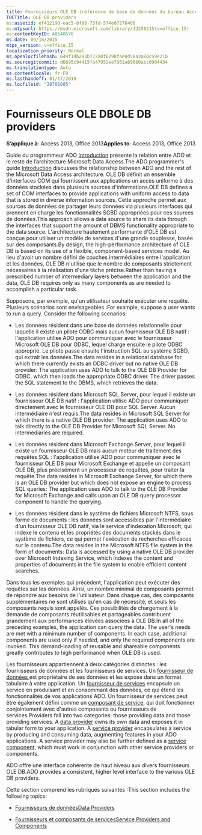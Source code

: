 ```yaml
---
title: Fournisseurs OLE DB (référence de base de données du bureau Access)
TOCTitle: OLE DB providers
ms:assetid: ef412198-eac5-bf86-73fd-574e67276408
ms:mtpsurl: https://msdn.microsoft.com/library/JJ250215(v=office.15)
ms:contentKeyID: 48548576
ms.date: 09/18/2015
mtps_version: v=office.15
localization_priority: Normal
ms.openlocfilehash: 649f1db283b772a0f6798fae0d56a3a80c59e21b
ms.sourcegitcommit: d6695c94415fa47952ee7961a69660abc0904434
ms.translationtype: Auto
ms.contentlocale: fr-FR
ms.lasthandoff: 01/17/2019
ms.locfileid: "28701605"
---
```

# <a name="ole-db-providers"></a><span data-ttu-id="a2eb2-102">Fournisseurs OLE DB</span><span class="sxs-lookup"><span data-stu-id="a2eb2-102">OLE DB providers</span></span>


<span data-ttu-id="a2eb2-103">**S’applique à**: Access 2013, Office 2013</span><span class="sxs-lookup"><span data-stu-id="a2eb2-103">**Applies to**: Access 2013, Office 2013</span></span>

<span data-ttu-id="a2eb2-104">Guide du programmeur ADO [Introduction](introduction-to-ado-programming.md) présente la relation entre ADO et le reste de l’architecture Microsoft Data Access.</span><span class="sxs-lookup"><span data-stu-id="a2eb2-104">The ADO programmer's guide [Introduction](introduction-to-ado-programming.md) discusses the relationship between ADO and the rest of the Microsoft Data Access architecture.</span></span> <span data-ttu-id="a2eb2-105">OLE DB définit un ensemble d'interfaces COM qui fournissent aux applications un accès uniforme à des données stockées dans plusieurs sources d'informations.</span><span class="sxs-lookup"><span data-stu-id="a2eb2-105">OLE DB defines a set of COM interfaces to provide applications with uniform access to data that is stored in diverse information sources.</span></span> <span data-ttu-id="a2eb2-106">Cette approche permet aux sources de données de partager leurs données via plusieurs interfaces qui prennent en charge les fonctionnalités SGBD appropriées pour ces sources de données.</span><span class="sxs-lookup"><span data-stu-id="a2eb2-106">This approach allows a data source to share its data through the interfaces that support the amount of DBMS functionality appropriate to the data source.</span></span> <span data-ttu-id="a2eb2-107">L'architecture hautement performante d'OLE DB est conçue pour utiliser un modèle de services d'une grande souplesse, basée sur des composants.</span><span class="sxs-lookup"><span data-stu-id="a2eb2-107">By design, the high-performance architecture of OLE DB is based on its use of a flexible, component-based services model.</span></span> <span data-ttu-id="a2eb2-108">Au lieu d'avoir un nombre défini de couches intermédiaires entre l'application et les données, OLE DB n'utilise que le nombre de composants strictement nécessaires à la réalisation d'une tâche précise.</span><span class="sxs-lookup"><span data-stu-id="a2eb2-108">Rather than having a prescribed number of intermediary layers between the application and the data, OLE DB requires only as many components as are needed to accomplish a particular task.</span></span>

<span data-ttu-id="a2eb2-p102">Supposons, par exemple, qu'un utilisateur souhaite exécuter une requête. Plusieurs scénarios sont envisageables :</span><span class="sxs-lookup"><span data-stu-id="a2eb2-p102">For example, suppose a user wants to run a query. Consider the following scenarios:</span></span>

  - <span data-ttu-id="a2eb2-p103">Les données résident dans une base de données relationnelle pour laquelle il existe un pilote ODBC mais aucun fournisseur OLE DB natif : l'application utilise ADO pour communiquer avec le fournisseur Microsoft OLE DB pour ODBC, lequel charge ensuite le pilote ODBC approprié. Le pilote passe ensuite l'instruction SQL au système SGBD, qui extrait les données.</span><span class="sxs-lookup"><span data-stu-id="a2eb2-p103">The data resides in a relational database for which there currently exists an ODBC driver but no native OLE DB provider: The application uses ADO to talk to the OLE DB Provider for ODBC, which then loads the appropriate ODBC driver. The driver passes the SQL statement to the DBMS, which retrieves the data.</span></span>

  - <span data-ttu-id="a2eb2-p104">Les données résident dans Microsoft SQL Server, pour lequel il existe un fournisseur OLE DB natif : l'application utilise ADO pour communiquer directement avec le fournisseur OLE DB pour SQL Server. Aucun intermédiaire n'est requis.</span><span class="sxs-lookup"><span data-stu-id="a2eb2-p104">The data resides in Microsoft SQL Server for which there is a native OLE DB provider: The application uses ADO to talk directly to the OLE DB Provider for Microsoft SQL Server. No intermediaries are required.</span></span>

  - <span data-ttu-id="a2eb2-115">Les données résident dans Microsoft Exchange Server, pour lequel il existe un fournisseur OLE DB mais aucun moteur de traitement des requêtes SQL : l'application utilise ADO pour communiquer avec le fournisseur OLE DB pour Microsoft Exchange et appelle un composant OLE DB, plus précisément un processeur de requêtes, pour traiter la requête.</span><span class="sxs-lookup"><span data-stu-id="a2eb2-115">The data resides in Microsoft Exchange Server, for which there is an OLE DB provider but which does not expose an engine to process SQL queries: The application uses ADO to talk to the OLE DB Provider for Microsoft Exchange and calls upon an OLE DB query processor component to handle the querying.</span></span>

  - <span data-ttu-id="a2eb2-116">Les données résident dans le système de fichiers Microsoft NTFS, sous forme de documents : les données sont accessibles par l'intermédiaire d'un fournisseur OLE DB natif, via le service d'indexation Microsoft, qui indexe le contenu et les propriétés des documents stockés dans le système de fichiers, ce qui permet l'exécution de recherches efficaces sur le contenu.</span><span class="sxs-lookup"><span data-stu-id="a2eb2-116">The data resides in the Microsoft NTFS file system in the form of documents: Data is accessed by using a native OLE DB provider over Microsoft Indexing Service, which indexes the content and properties of documents in the file system to enable efficient content searches.</span></span>

<span data-ttu-id="a2eb2-p105">Dans tous les exemples qui précèdent, l'application peut exécuter des requêtes sur les données. Ainsi, un nombre minimal de composants permet de répondre aux besoins de l'utilisateur. Dans chaque cas, des composants supplémentaires ne sont utilisés qu'en cas de nécessité, et seuls les composants requis sont appelés. Ces possibilités de chargement à la demande de composants réutilisables et partageables contribuent grandement aux performances élevées associées à OLE DB.</span><span class="sxs-lookup"><span data-stu-id="a2eb2-p105">In all of the preceding examples, the application can query the data. The user's needs are met with a minimum number of components. In each case, additional components are used only if needed, and only the required components are invoked. This demand-loading of reusable and shareable components greatly contributes to high performance when OLE DB is used.</span></span>

<span data-ttu-id="a2eb2-p106">Les fournisseurs appartiennent à deux catégories distinctes : les fournisseurs de données et les fournisseurs de services. Un [ fournisseur de données ](data-providers.md) est propriétaire de ses données et les expose dans un format tabulaire à votre application. Un [fournisseur de services](service-providers-and-components.md) encapsule un service en produisant et en consommant des données, ce qui étend les fonctionnalités de vos applications ADO. Un fournisseur de services peut être également défini comme un [composant de service](service-providers-and-components.md), qui doit fonctionner conjointement avec d'autres composants ou fournisseurs de services.</span><span class="sxs-lookup"><span data-stu-id="a2eb2-p106">Providers fall into two categories: those providing data and those providing services. A [data provider](data-providers.md) owns its own data and exposes it in tabular form to your application. A [service provider](service-providers-and-components.md) encapsulates a service by producing and consuming data, augmenting features in your ADO applications. A service provider may also be further defined as a [service component](service-providers-and-components.md), which must work in conjunction with other service providers or components.</span></span>

<span data-ttu-id="a2eb2-125">ADO offre une interface cohérente de haut niveau aux divers fournisseurs OLE DB.</span><span class="sxs-lookup"><span data-stu-id="a2eb2-125">ADO provides a consistent, higher level interface to the various OLE DB providers.</span></span>

<span data-ttu-id="a2eb2-126">Cette section comprend les rubriques suivantes :</span><span class="sxs-lookup"><span data-stu-id="a2eb2-126">This section includes the following topics:</span></span>

- [<span data-ttu-id="a2eb2-127">Fournisseurs de données</span><span class="sxs-lookup"><span data-stu-id="a2eb2-127">Data Providers</span></span>](data-providers.md)

- [<span data-ttu-id="a2eb2-128">Fournisseurs et composants de services</span><span class="sxs-lookup"><span data-stu-id="a2eb2-128">Service Providers and Components</span></span>](service-providers-and-components.md)
